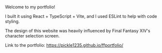 Welcome to my portfolio!

I built it using React + TypeScript + Vite, and I used ESLint to help with code styling.

The design of this website was heavily influenced by Final Fantasy XIV's character selection screen.

Link to the portfolio: https://pickle1235.github.io/ffportfolio/
